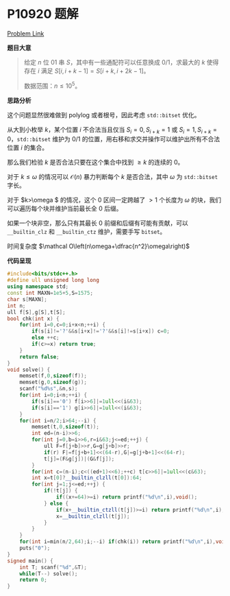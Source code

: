 # P10920 题解

[Problem Link](https://www.luogu.com.cn/problem/P10920)

**题目大意**

> 给定 $n$ 位 01 串 $S$，其中有一些通配符可以任意换成 $0/1$，求最大的 $k$ 使得存在 $i$ 满足 $S[i,i+k-1]=S[i+k,i+2k-1]$。
>
> 数据范围：$n\le 10^5$。

**思路分析**

这个问题显然很难做到 polylog 或者根号，因此考虑 `std::bitset` 优化。

从大到小枚举 $k$，某个位置 $i$ 不合法当且仅当 $S_i=0,S_{i+k}=1$ 或 $S_{i}=1,S_{i+k}=0$，`std::bitset` 维护为 $0/1$ 的位置，用右移和求交并操作可以维护出所有不合法位置 $i$ 的集合。

那么我们检验 $k$ 是否合法只要在这个集合中找到 $\ge k$ 的连续的 $0$。

对于 $k\le \omega$ 的情况可以 $\mathcal O(n)$ 暴力判断每个 $k$ 是否合法，其中 $\omega$ 为 `std::bitset` 字长。

对于 $k>\omega $ 的情况，这个 $0$ 区间一定跨越了 $>1$ 个长度为 $\omega$ 的块，我们可以遍历每个块并维护当前最长全 $0$ 后缀。

如果一个块非空，那么只有其最长 $0$ 前缀和后缀有可能有贡献，可以 `__builtin_clz` 和 `__builtin_ctz` 维护，需要手写 `bitset`。

时间复杂度 $\mathcal O\left(n\omega+\dfrac{n^2}\omega\right)$

**代码呈现**

```cpp
#include<bits/stdc++.h>
#define ull unsigned long long
using namespace std;
const int MAXN=1e5+5,S=1575;
char s[MAXN];
int n;
ull f[S],g[S],t[S];
bool chk(int x) {
	for(int i=0,c=0;i+x<n;++i) {
		if(s[i]!='?'&&s[i+x]!='?'&&s[i]!=s[i+x]) c=0;
		else ++c;
		if(c>=x) return true;
	}
	return false;
}
void solve() {
	memset(f,0,sizeof(f));
	memset(g,0,sizeof(g));
	scanf("%d%s",&n,s);
	for(int i=0;i<n;++i) {
		if(s[i]=='0') f[i>>6]|=1ull<<(i&63);
		if(s[i]=='1') g[i>>6]|=1ull<<(i&63);
	}
	for(int i=n/2;i>64;--i) {
		memset(t,0,sizeof(t));
		int ed=(n-i)>>6;
		for(int j=0,b=i>>6,r=i&63;j<=ed;++j) {
			ull F=f[j+b]>>r,G=g[j+b]>>r;
			if(r) F|=f[j+b+1]<<(64-r),G|=g[j+b+1]<<(64-r);
			t[j]=(F&g[j])|(G&f[j]);
		}
		for(int c=(n-i);c<((ed+1)<<6);++c) t[c>>6]|=1ull<<(c&63);
		int x=t[0]?__builtin_clzll(t[0]):64;
		for(int j=1;j<=ed;++j) {
			if(!t[j]) {
				if((x+=64)>=i) return printf("%d\n",i),void();
			} else {
				if(x+__builtin_ctzll(t[j])>=i) return printf("%d\n",i),void();
				x=__builtin_clzll(t[j]);
			}
		}
	}
	for(int i=min(n/2,64);i;--i) if(chk(i)) return printf("%d\n",i),void();
	puts("0");
}
signed main() {
	int T; scanf("%d",&T);
	while(T--) solve();
	return 0;
}
```